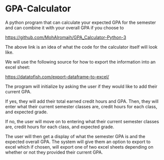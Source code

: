 # GPA-Calculator
A python program that can calculate your expected GPA for the semester and can combine it with your overall GPA if you choose to

https://github.com/MohAlromaih/GPA_Calculator-Python-3

The above link is an idea of what the code for the calculator itself will look like. 

We will use the following source for how to export the information into an excel sheet:

https://datatofish.com/export-dataframe-to-excel/

The program will initialize by asking the user if they would like to add their current GPA.

If yes, they will add their total earned credit hours and GPA. Then, they will enter what their current semester classes are, credit hours for each class, and expected grade.

If no, the user will move on to entering what their current semester classes are, credit hours for each class, and expected grade.

The user will then get a display of what the semester GPA is and the expected overall GPA. The system will give them an option to export to excel which if chosen, will export one of two
excel sheets depending on whether or not they provided their current GPA.
